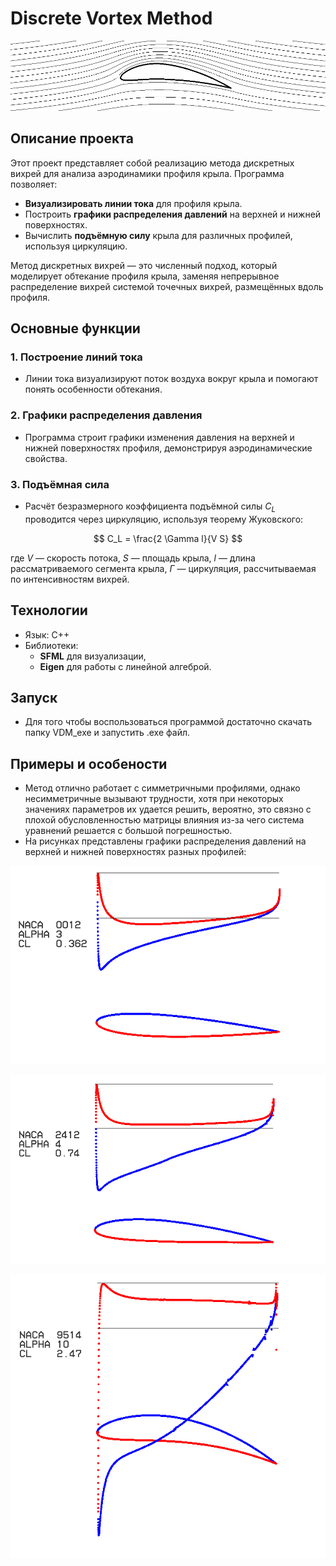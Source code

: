 # **Discrete Vortex Method**

![p1](./fig/head.png)

## **Описание проекта**

Этот проект представляет собой реализацию метода дискретных вихрей для анализа аэродинамики профиля крыла. Программа позволяет:

- **Визуализировать линии тока** для профиля крыла.
- Построить **графики распределения давлений** на верхней и нижней поверхностях.
- Вычислить **подъёмную силу** крыла для различных профилей, используя циркуляцию.

Метод дискретных вихрей — это численный подход, который моделирует обтекание профиля крыла, заменяя непрерывное распределение вихрей системой точечных вихрей, размещённых вдоль профиля. 

## **Основные функции**

### 1. Построение линий тока
- Линии тока визуализируют поток воздуха вокруг крыла и помогают понять особенности обтекания.

### 2. Графики распределения давления
- Программа строит графики изменения давления на верхней и нижней поверхностях профиля, демонстрируя аэродинамические свойства.

### 3. Подъёмная сила
- Расчёт безразмерного коэффициента подъёмной силы $C_L$ проводится через циркуляцию, используя теорему Жуковского:

$$
C_L = \frac{2 \Gamma l}{V S}
$$

  где $V$ — скорость потока, $S$ — площадь крыла, $l$ — длина рассматриваемого сегмента крыла, $\Gamma$ — циркуляция, рассчитываемая по интенсивностям вихрей.

## **Технологии**
- Язык: C++
- Библиотеки:
   - **SFML** для визуализации,
   - **Eigen** для работы с линейной алгеброй.  

## **Запуск**
 - Для того чтобы воспользоваться программой достаточно скачать папку VDM_exe и запустить .exe файл.

## **Примеры и особености**
- Метод отлично работает с симметричными профилями, однако несимметричные вызывают трудности, хотя при некоторых значениях параметров их удается решить, вероятно, это связно с плохой обусловленностью матрицы влияния из-за чего система уравнений решается с большой погрешностью.
- На рисунках представлены графики распределения давлений на верхней и нижней поверхностях разных профилей:

![p3](./fig/wing1.png)

![p1](./fig/wing2.png)

![p2](./fig/wing3.png)



